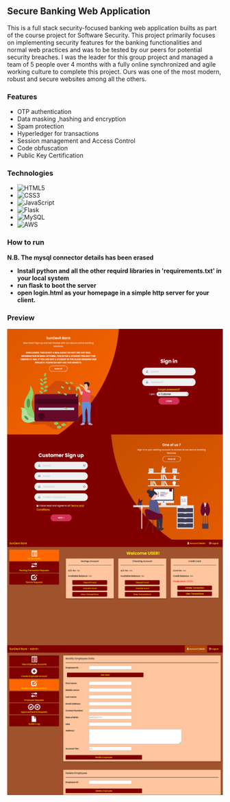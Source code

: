 ## Secure Banking Web Application

This is a full stack security-focused banking web application builts as part of the course project for Software Security. This project primarily focuses on implementing security features for the banking functionalities and normal web practices and was to be tested by our peers for potential security breaches. I was the leader for this group project and managed a team of 5 people over 4 months with a fully online synchronized and agile working culture to complete this project. Ours was one of the most modern, robust and secure websites among all the others.

### Features

-   OTP authentication
-   Data masking ,hashing and encryption
-   Spam protection
-   Hyperledger for transactions
-   Session management and Access Control
-   Code obfuscation
-   Public Key Certification

### Technologies

-   ![HTML5](https://img.shields.io/badge/HTML5-E34F26?style=for-the-badge&logo=html5&logoColor=white)
-   ![CSS3](https://img.shields.io/badge/CSS3-1572B6?style=for-the-badge&logo=css3&logoColor=white)
-   ![JavaScript](https://img.shields.io/badge/JavaScript-F7DF1E?style=for-the-badge&logo=javascript&logoColor=black)
-   ![Flask](https://img.shields.io/badge/Flask-000000?style=for-the-badge&logo=flask&logoColor=white)
-   ![MySQL](https://img.shields.io/badge/MySQL-00000F?style=for-the-badge&logo=mysql&logoColor=white)
-   ![AWS](https://img.shields.io/badge/Amazon_AWS-232F3E?style=for-the-badge&logo=amazon-aws&logoColor=white)

### How to run

<b>N.B. The mysql connector details has been erased<b><br>

-   Install python and all the other requird libraries in 'requirements.txt' in your local system
-   run flask to boot the server
-   open login.html as your homepage in a simple http server for your client.

### Preview

<img src="login-preview.png" align="center"><br>
<img src="register-preview.png" align="center"><br>
<img src="customer-preview.png" align="center"><br>
<img src="admin-preview.png" align="center">

